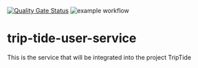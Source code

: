 [![Quality Gate Status](https://sonarcloud.io/api/project_badges/measure?project=Demoniolik_trip-tide-user-service&metric=alert_status)](https://sonarcloud.io/summary/new_code?id=Demoniolik_trip-tide-user-service)
![example workflow](https://github.com/Demoniolik/trip-tide-user-service/actions/workflows/gradle.yml/badge.svg)
# trip-tide-user-service

This is the service that will be integrated into the project TripTide